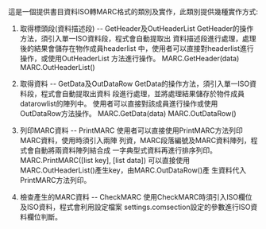 這是一個提供書目資料ISO轉MARC格式的類別及實作，此類別提供幾種實作方式:

1. 取得標頭段(資料描述段) -- GetHeader及OutHeaderList
    GetHeader的操作方法，須引入單一ISO資料段，程式會自動提取出
    資料描述段進行處理，處理後的結果會儲存在物作成員headerlist
    中，使用者可以直接對headerlist進行操作，或使用OutHeaderList
    方法進行操作。
    MARC.GetHeader(data)
    MARC.OutHeaderList()

2. 取得資料 -- GetData及OutDataRow
    GetData的操作方法，須引入單一ISO資料段，程式會自動提取出資料
    段進行處理，並將處理結果儲存於物件成員datarowlist的陣列中。
    使用者可以直接對該成員進行操作或使用OutDataRow方法操作。
    MARC.GetData(data)
    MARC.OutDataRow()

3. 列印MARC資料 -- PrintMARC
    使用者可以直接使用PrintMARC方法列印MARC資料，使用時須引入兩陣
    列資，MARC段落編號及MARC資料陣列，程式會自動將兩資料陣列結合成
    一字典型式資料再進行排序列印。
    MARC.PrintMARC([list key], [list data])
    可以直接使用MARC.OutHeaderList()產生key，由MARC.OutDataRow()產
    生資料代入PrintMARC方法列印。

4. 檢查產生的MARC資料 -- CheckMARC
    使用CheckMARC時須引入ISO欄位及ISO資料，程式會利用設定檔案
    settings.comsection設定的參數進行ISO資料欄位判斷。

